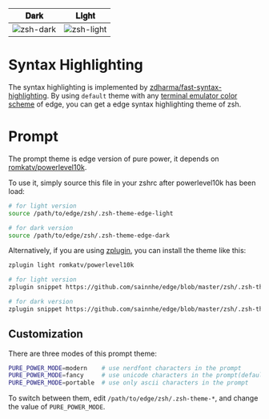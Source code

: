 | 𝐃𝐚𝐫𝐤 | 𝐋𝐢𝐠𝐡𝐭 |
| :---: | :---: |
| ![zsh-dark](https://user-images.githubusercontent.com/37491630/62587046-b52e2a80-b8af-11e9-8ea2-648865f1454a.png) | ![zsh-light](https://user-images.githubusercontent.com/37491630/62587049-b8291b00-b8af-11e9-8531-629dc39a9c6b.png) |

# Syntax Highlighting

The syntax highlighting is implemented by [zdharma/fast-syntax-highlighting](https://github.com/zdharma/fast-syntax-highlighting). By using `default` theme with any [terminal emulator color scheme](https://github.com/sainnhe/edge#terminal-emulators) of edge, you can get a edge syntax highlighting theme of zsh.

# Prompt

The prompt theme is edge version of pure power, it depends on [romkatv/powerlevel10k](https://github.com/romkatv/powerlevel10k).

To use it, simply source this file in your zshrc after powerlevel10k has been load:

```zsh
# for light version
source /path/to/edge/zsh/.zsh-theme-edge-light

# for dark version
source /path/to/edge/zsh/.zsh-theme-edge-dark
```

Alternatively, if you are using [zplugin](https://github.com/zdharma/zplugin), you can install the theme like this:

```zsh
zplugin light romkatv/powerlevel10k

# for light version
zplugin snippet https://github.com/sainnhe/edge/blob/master/zsh/.zsh-theme-edge-light

# for dark version
zplugin snippet https://github.com/sainnhe/edge/blob/master/zsh/.zsh-theme-edge-dark
```

## Customization

There are three modes of this prompt theme:

```zsh
PURE_POWER_MODE=modern    # use nerdfont characters in the prompt
PURE_POWER_MODE=fancy     # use unicode characters in the prompt(default)
PURE_POWER_MODE=portable  # use only ascii characters in the prompt
```

To switch between them, edit `/path/to/edge/zsh/.zsh-theme-*`, and change the value of `PURE_POWER_MODE`.
